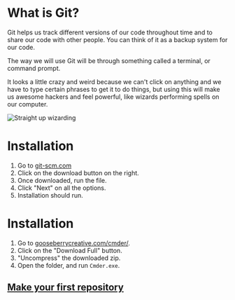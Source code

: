 # What is Git?

Git helps us track different versions of our code throughout time and to share our code with other people.  You can think of it as a backup system for our code.

The way we will use Git will be through something called a terminal, or command prompt.

It looks a little crazy and weird because we can't click on anything and we have to type certain phrases to get it to do things, but using this will make us awesome hackers and feel powerful, like wizards performing spells on our computer.

![Straight up wizarding](http://img4.wikia.nocookie.net/__cb20130128120625/harrypotter/images/6/6c/Tumblr_mdxx8wDZE81rhenvco1_400.gif)

# Installation

1. Go to [git-scm.com](http://git-scm.com)
1. Click on the download button on the right.
1. Once downloaded, run the file.
1. Click "Next" on all the options.
1. Installation should run.


# Installation

1. Go to [gooseberrycreative.com/cmder/](http://gooseberrycreative.com/cmder/).
1. Click on the "Download Full" button.
1. "Uncompress" the downloaded zip.
1. Open the folder, and run ```Cmder.exe```.

## [Make your first repository](../README.md#first-commands)
